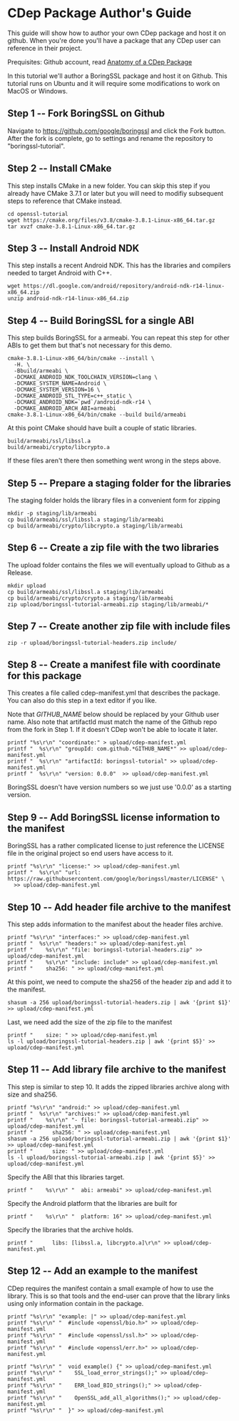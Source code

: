 # CDep Package Author's Guide
This guide will show how to author your own CDep package and host it on github. When you're done you'll have a package that any CDep user can reference in their project.

Prequisites: Github account, read [Anatomy of a CDep Package](https://github.com/google/cdep/blob/master/doc/anatomy.md)

In this tutorial we'll author a BoringSSL package and host it on Github. This tutorial runs on Ubuntu and it will require some modifications to work on MacOS or Windows.

## Step 1 -- Fork BoringSSL on Github
Navigate to https://github.com/google/boringssl and click the Fork button.
After the fork is complete, go to settings and rename the repository to "boringssl-tutorial".

## Step 2 -- Install CMake
This step installs CMake in a new folder. You can skip this step if you already have CMake 3.7.1 or later but you will need to modifiy subsequent steps to reference that CMake instead.
```
cd openssl-tutorial
wget https://cmake.org/files/v3.8/cmake-3.8.1-Linux-x86_64.tar.gz
tar xvzf cmake-3.8.1-Linux-x86_64.tar.gz
```

## Step 3 -- Install Android NDK
This step installs a recent Android NDK. This has the libraries and compilers needed to target Android with C++.
```
wget https://dl.google.com/android/repository/android-ndk-r14-linux-x86_64.zip
unzip android-ndk-r14-linux-x86_64.zip 
```

## Step 4 -- Build BoringSSL for a single ABI
This step builds BoringSSL for a armeabi. You can repeat this step for other ABIs to get them but that's not necessary for this demo.
```
cmake-3.8.1-Linux-x86_64/bin/cmake --install \
  -H. \
  -Bbuild/armeabi \
  -DCMAKE_ANDROID_NDK_TOOLCHAIN_VERSION=clang \
  -DCMAKE_SYSTEM_NAME=Android \
  -DCMAKE_SYSTEM_VERSION=16 \
  -DCMAKE_ANDROID_STL_TYPE=c++_static \
  -DCMAKE_ANDROID_NDK=`pwd`/android-ndk-r14 \
  -DCMAKE_ANDROID_ARCH_ABI=armeabi
cmake-3.8.1-Linux-x86_64/bin/cmake --build build/armeabi
```
At this point CMake should have built a couple of static libraries.
```
build/armeabi/ssl/libssl.a
build/armeabi/crypto/libcrypto.a
```
If these files aren't there then something went wrong in the steps above.

## Step 5 -- Prepare a staging folder for the libraries
The staging folder holds the library files in a convenient form for zipping 
```
mkdir -p staging/lib/armeabi
cp build/armeabi/ssl/libssl.a staging/lib/armeabi
cp build/armeabi/crypto/libcrypto.a staging/lib/armeabi
```
## Step 6 -- Create a zip file with the two libraries
The upload folder contains the files we will eventually upload to Github as a Release.
```
mkdir upload
cp build/armeabi/ssl/libssl.a staging/lib/armeabi
cp build/armeabi/crypto/crypto.a staging/lib/armeabi
zip upload/boringssl-tutorial-armeabi.zip staging/lib/armeabi/*
```

## Step 7 -- Create another zip file with include files
```
zip -r upload/boringssl-tutorial-headers.zip include/
```

## Step 8 -- Create a manifest file with coordinate for this package
This creates a file called cdep-manifest.yml that describes the package. You can also do this step in a text editor if you like.

Note that *GITHUB_NAME* below should be replaced by your Github user name. Also note that artifactId must match the name of the Github repo from the fork in Step 1. If it doesn't CDep won't be able to locate it later.

```
printf "%s\r\n" "coordinate:" > upload/cdep-manifest.yml
printf "  %s\r\n" "groupId: com.github.*GITHUB_NAME*" >> upload/cdep-manifest.yml
printf "  %s\r\n" "artifactId: boringssl-tutorial" >> upload/cdep-manifest.yml
printf "  %s\r\n" "version: 0.0.0"  >> upload/cdep-manifest.yml
```

BoringSSL doesn't have version numbers so we just use '0.0.0' as a starting version.


## Step 9 -- Add BoringSSL license information to the manifest
BoringSSL has a rather complicated license to just reference the LICENSE file in the original project so end users have access to it.

```
printf "%s\r\n" "license:" >> upload/cdep-manifest.yml
printf "  %s\r\n" "url: https://raw.githubusercontent.com/google/boringssl/master/LICENSE" \
  >> upload/cdep-manifest.yml
```

## Step 10 -- Add header file archive to the manifest
This step adds information to the manifest about the header files archive.

```
printf "%s\r\n" "interfaces:" >> upload/cdep-manifest.yml
printf "  %s\r\n" "headers:" >> upload/cdep-manifest.yml
printf "    %s\r\n" "file: boringssl-tutorial-headers.zip" >> upload/cdep-manifest.yml
printf "    %s\r\n" "include: include" >> upload/cdep-manifest.yml
printf "    sha256: " >> upload/cdep-manifest.yml
```

At this point, we need to compute the sha256 of the header zip and add it to the manifest.

```
shasum -a 256 upload/boringssl-tutorial-headers.zip | awk '{print $1}' >> upload/cdep-manifest.yml
```

Last, we need add the size of the zip file to the manifest

```
printf "    size: " >> upload/cdep-manifest.yml
ls -l upload/boringssl-tutorial-headers.zip | awk '{print $5}' >> upload/cdep-manifest.yml
```

## Step 11 -- Add library file archive to the manifest
This step is similar to step 10. It adds the zipped libraries archive along with size and sha256.
```
printf "%s\r\n" "android:" >> upload/cdep-manifest.yml
printf "  %s\r\n" "archives:" >> upload/cdep-manifest.yml
printf "    %s\r\n" "- file: boringssl-tutorial-armeabi.zip" >> upload/cdep-manifest.yml
printf "      sha256: " >> upload/cdep-manifest.yml
shasum -a 256 upload/boringssl-tutorial-armeabi.zip | awk '{print $1}' >> upload/cdep-manifest.yml
printf "      size: " >> upload/cdep-manifest.yml
ls -l upload/boringssl-tutorial-armeabi.zip | awk '{print $5}' >> upload/cdep-manifest.yml
```
Specify the ABI that this libraries target.
```
printf "    %s\r\n" "  abi: armeabi" >> upload/cdep-manifest.yml
```
Specify the Android platform that the libraries are built for
```
printf "    %s\r\n" "  platform: 16" >> upload/cdep-manifest.yml
```
Specify the libraries that the archive holds.
```
printf "      libs: [libssl.a, libcrypto.a]\r\n" >> upload/cdep-manifest.yml
```
## Step 12 -- Add an example to the manifest
CDep requires the manifest contain a small example of how to use the library. This is so that tools and the end-user can prove that the library links using only information contain in the package.
```
printf "%s\r\n" "example: |" >> upload/cdep-manifest.yml
printf "%s\r\n" "  #include <openssl/bio.h>" >> upload/cdep-manifest.yml
printf "%s\r\n" "  #include <openssl/ssl.h>" >> upload/cdep-manifest.yml
printf "%s\r\n" "  #include <openssl/err.h>" >> upload/cdep-manifest.yml
  
printf "%s\r\n" "  void example() {" >> upload/cdep-manifest.yml
printf "%s\r\n" "    SSL_load_error_strings();" >> upload/cdep-manifest.yml
printf "%s\r\n" "    ERR_load_BIO_strings();" >> upload/cdep-manifest.yml
printf "%s\r\n" "    OpenSSL_add_all_algorithms();" >> upload/cdep-manifest.yml
printf "%s\r\n" "  }" >> upload/cdep-manifest.yml
```





